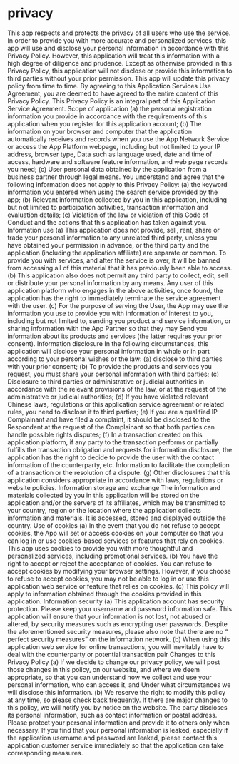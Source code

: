 # privacy

This app respects and protects the privacy of all users who use the service. In order to provide you with more accurate and personalized services, this app will use and disclose your personal information in accordance with this Privacy Policy. However, this application will treat this information with a high degree of diligence and prudence. Except as otherwise provided in this Privacy Policy, this application will not disclose or provide this information to third parties without your prior permission. This app will update this privacy policy from time to time. By agreeing to this Application Services Use Agreement, you are deemed to have agreed to the entire content of this Privacy Policy. This Privacy Policy is an integral part of this Application Service Agreement.
    Scope of application (a) the personal registration information you provide in accordance with the requirements of this application when you register for this application account; (b) The information on your browser and computer that the application automatically receives and records when you use the App Network Service or access the App Platform webpage, including but not limited to your IP address, browser type, Data such as language used, date and time of access, hardware and software feature information, and web page records you need; (c) User personal data obtained by the application from a business partner through legal means. You understand and agree that the following information does not apply to this Privacy Policy: (a) the keyword information you entered when using the search service provided by the app; (b) Relevant information collected by you in this application, including but not limited to participation activities, transaction information and evaluation details; (c) Violation of the law or violation of this Code of Conduct and the actions that this application has taken against you.
    Information use (a) This application does not provide, sell, rent, share or trade your personal information to any unrelated third party, unless you have obtained your permission in advance, or the third party and the application (including the application affiliate) are separate or common. To provide you with services, and after the service is over, it will be banned from accessing all of this material that it has previously been able to access. (b) This application also does not permit any third party to collect, edit, sell or distribute your personal information by any means. Any user of this application platform who engages in the above activities, once found, the application has the right to immediately terminate the service agreement with the user. (c) For the purpose of serving the User, the App may use the information you use to provide you with information of interest to you, including but not limited to, sending you product and service information, or sharing information with the App Partner so that they may Send you information about its products and services (the latter requires your prior consent).
    Information disclosure In the following circumstances, this application will disclose your personal information in whole or in part according to your personal wishes or the law: (a) disclose to third parties with your prior consent; (b) To provide the products and services you request, you must share your personal information with third parties; (c) Disclosure to third parties or administrative or judicial authorities in accordance with the relevant provisions of the law, or at the request of the administrative or judicial authorities; (d) If you have violated relevant Chinese laws, regulations or this application service agreement or related rules, you need to disclose it to third parties; (e) If you are a qualified IP Complainant and have filed a complaint, it should be disclosed to the Respondent at the request of the Complainant so that both parties can handle possible rights disputes; (f) In a transaction created on this application platform, if any party to the transaction performs or partially fulfills the transaction obligation and requests for information disclosure, the application has the right to decide to provide the user with the contact information of the counterparty, etc. Information to facilitate the completion of a transaction or the resolution of a dispute. (g) Other disclosures that this application considers appropriate in accordance with laws, regulations or website policies.
    Information storage and exchange The information and materials collected by you in this application will be stored on the application and/or the servers of its affiliates, which may be transmitted to your country, region or the location where the application collects information and materials. It is accessed, stored and displayed outside the country.
    Use of cookies (a) In the event that you do not refuse to accept cookies, the App will set or access cookies on your computer so that you can log in or use cookies-based services or features that rely on cookies. This app uses cookies to provide you with more thoughtful and personalized services, including promotional services. (b) You have the right to accept or reject the acceptance of cookies. You can refuse to accept cookies by modifying your browser settings. However, if you choose to refuse to accept cookies, you may not be able to log in or use this application web service or feature that relies on cookies. (c) This policy will apply to information obtained through the cookies provided in this application.
    Information security (a) This application account has security protection. Please keep your username and password information safe. This application will ensure that your information is not lost, not abused or altered, by security measures such as encrypting user passwords. Despite the aforementioned security measures, please also note that there are no “ perfect security measures” on the information network. (b) When using this application web service for online transactions, you will inevitably have to deal with the counterparty or potential transaction pair
    Changes to this Privacy Policy (a) If we decide to change our privacy policy, we will post those changes in this policy, on our website, and where we deem appropriate, so that you can understand how we collect and use your personal information, who can access it, and Under what circumstances we will disclose this information. (b) We reserve the right to modify this policy at any time, so please check back frequently. If there are major changes to this policy, we will notify you by notice on the website. The party discloses its personal information, such as contact information or postal address. Please protect your personal information and provide it to others only when necessary. If you find that your personal information is leaked, especially if the application username and password are leaked, please contact this application customer service immediately so that the application can take corresponding measures.
